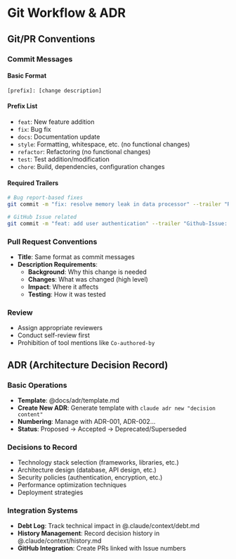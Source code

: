 # Git Workflow & ADR

## Git/PR Conventions

### Commit Messages

#### Basic Format
`[prefix]: [change description]`

#### Prefix List
- `feat`: New feature addition
- `fix`: Bug fix
- `docs`: Documentation update
- `style`: Formatting, whitespace, etc. (no functional changes)
- `refactor`: Refactoring (no functional changes)
- `test`: Test addition/modification
- `chore`: Build, dependencies, configuration changes

#### Required Trailers
```bash
# Bug report-based fixes
git commit -m "fix: resolve memory leak in data processor" --trailer "Reported-by: Username"

# GitHub Issue related
git commit -m "feat: add user authentication" --trailer "Github-Issue: #123"
```

### Pull Request Conventions
- **Title**: Same format as commit messages
- **Description Requirements**:
  - **Background**: Why this change is needed
  - **Changes**: What was changed (high level)
  - **Impact**: Where it affects
  - **Testing**: How it was tested

### Review
- Assign appropriate reviewers
- Conduct self-review first
- Prohibition of tool mentions like `Co-authored-by`

## ADR (Architecture Decision Record)

### Basic Operations
- **Template**: @docs/adr/template.md
- **Create New ADR**: Generate template with `claude adr new "decision content"`
- **Numbering**: Manage with ADR-001, ADR-002...
- **Status**: Proposed → Accepted → Deprecated/Superseded

### Decisions to Record
- Technology stack selection (frameworks, libraries, etc.)
- Architecture design (database, API design, etc.)
- Security policies (authentication, encryption, etc.)
- Performance optimization techniques
- Deployment strategies

### Integration Systems
- **Debt Log**: Track technical impact in @.claude/context/debt.md
- **History Management**: Record decision history in @.claude/context/history.md
- **GitHub Integration**: Create PRs linked with Issue numbers